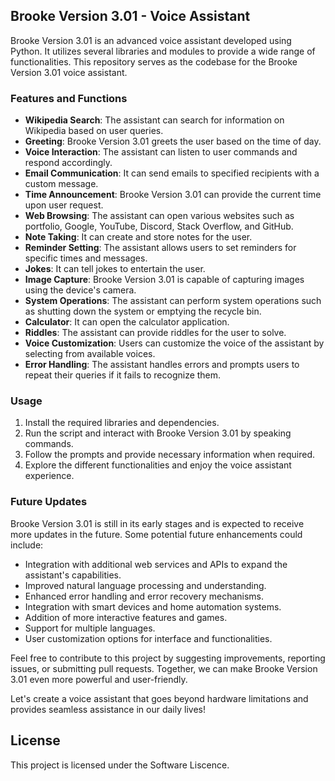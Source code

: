 ## Brooke Version 3.01 - Voice Assistant

Brooke Version 3.01 is an advanced voice assistant developed using Python. It utilizes several libraries and modules to provide a wide range of functionalities. This repository serves as the codebase for the Brooke Version 3.01 voice assistant.

### Features and Functions
- **Wikipedia Search**: The assistant can search for information on Wikipedia based on user queries.
- **Greeting**: Brooke Version 3.01 greets the user based on the time of day.
- **Voice Interaction**: The assistant can listen to user commands and respond accordingly.
- **Email Communication**: It can send emails to specified recipients with a custom message.
- **Time Announcement**: Brooke Version 3.01 can provide the current time upon user request.
- **Web Browsing**: The assistant can open various websites such as portfolio, Google, YouTube, Discord, Stack Overflow, and GitHub.
- **Note Taking**: It can create and store notes for the user.
- **Reminder Setting**: The assistant allows users to set reminders for specific times and messages.
- **Jokes**: It can tell jokes to entertain the user.
- **Image Capture**: Brooke Version 3.01 is capable of capturing images using the device's camera.
- **System Operations**: The assistant can perform system operations such as shutting down the system or emptying the recycle bin.
- **Calculator**: It can open the calculator application.
- **Riddles**: The assistant can provide riddles for the user to solve.
- **Voice Customization**: Users can customize the voice of the assistant by selecting from available voices.
- **Error Handling**: The assistant handles errors and prompts users to repeat their queries if it fails to recognize them.

### Usage
1. Install the required libraries and dependencies.
2. Run the script and interact with Brooke Version 3.01 by speaking commands.
3. Follow the prompts and provide necessary information when required.
4. Explore the different functionalities and enjoy the voice assistant experience.

### Future Updates
Brooke Version 3.01 is still in its early stages and is expected to receive more updates in the future. Some potential future enhancements could include:
- Integration with additional web services and APIs to expand the assistant's capabilities.
- Improved natural language processing and understanding.
- Enhanced error handling and error recovery mechanisms.
- Integration with smart devices and home automation systems.
- Addition of more interactive features and games.
- Support for multiple languages.
- User customization options for interface and functionalities.

Feel free to contribute to this project by suggesting improvements, reporting issues, or submitting pull requests. Together, we can make Brooke Version 3.01 even more powerful and user-friendly.

Let's create a voice assistant that goes beyond hardware limitations and provides seamless assistance in our daily lives!

## License
This project is licensed under the Software Liscence.
